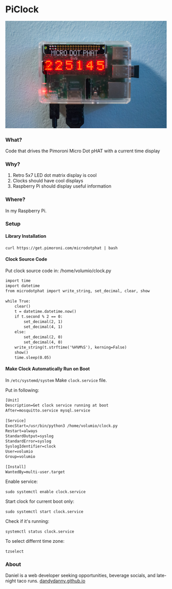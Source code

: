 # PiClock
![image](https://github.com/dandydanny/PiClock/blob/master/PiClock_readme_image.jpg)

### What?
Code that drives the Pimoroni Micro Dot pHAT with a current time display

### Why?
1. Retro 5x7 LED dot matrix display is cool
1. Clocks should have cool displays
1. Raspberry Pi should display useful information

### Where?
In my Raspberry Pi.

### Setup
#### Library Installation
```curl https://get.pimoroni.com/microdotphat | bash```

#### Clock Source Code

Put clock source code in:
/home/volumio/clock.py

```
import time
import datetime
from microdotphat import write_string, set_decimal, clear, show

while True:
    clear()
    t = datetime.datetime.now()
    if t.second % 2 == 0:
        set_decimal(2, 1)
        set_decimal(4, 1)
    else:
        set_decimal(2, 0)
        set_decimal(4, 0)
    write_string(t.strftime('%H%M%S'), kerning=False)
    show()
    time.sleep(0.05)
```

#### Make Clock Automatically Run on Boot

In `/etc/systemd/system`
Make `clock.service` file.

Put in following:

```
[Unit]
Description=Get clock service running at boot
After=mosquitto.service mysql.service

[Service]
ExecStart=/usr/bin/python3 /home/volumio/clock.py
Restart=always
StandardOutput=syslog
StandardError=syslog
SyslogIdentifier=clock
User=volumio
Group=volumio

[Install]
WantedBy=multi-user.target
```


Enable service: 

`sudo systemctl enable clock.service`

Start clock for current boot only:

`sudo systemctl start clock.service`

Check if it's running:

`systemctl status clock.service`

To select differnt time zone:

`tzselect`


### About
Daniel is a web developer seeking opportunities, beverage socials, and late-night taco runs. [dandydanny.github.io](https://git.io/vxurG)
